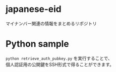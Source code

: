 # japanese-eid
マイナンバー関連の情報をまとめるリポジトリ


# Python sample

`python retrieve_auth_pubkey.py` を実行することで、  
個人認証用の公開鍵をSSH形式で得ることができます。
